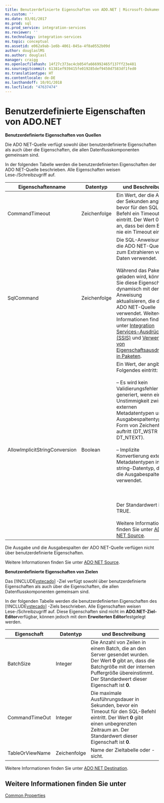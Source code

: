 ```yaml
---
title: Benutzerdefinierte Eigenschaften von ADO.NET | Microsoft-Dokumentation
ms.custom: ''
ms.date: 03/01/2017
ms.prod: sql
ms.prod_service: integration-services
ms.reviewer: ''
ms.technology: integration-services
ms.topic: conceptual
ms.assetid: e062a9ab-1e6b-4061-845a-4f8a0552b09d
author: douglaslMS
ms.author: douglasl
manager: craigg
ms.openlocfilehash: 14f27c373ac4cb054fa666992465f137ff23e481
ms.sourcegitcommit: 61381ef939415fe019285def9450d7583df1fed0
ms.translationtype: HT
ms.contentlocale: de-DE
ms.lasthandoff: 10/01/2018
ms.locfileid: "47637474"
---
```

# <a name="ado-net-custom-properties"></a>Benutzerdefinierte Eigenschaften von ADO.NET
  **Benutzerdefinierte Eigenschaften von Quellen**  
  
 Die ADO NET-Quelle verfügt sowohl über benutzerdefinierte Eigenschaften als auch über die Eigenschaften, die allen Datenflusskomponenten gemeinsam sind.  
  
 In der folgenden Tabelle werden die benutzerdefinierten Eigenschaften der ADO NET-Quelle beschrieben. Alle Eigenschaften weisen Lese-/Schreibzugriff auf.  
  
|Eigenschaftenname|Datentyp|und Beschreibung|  
|-------------------|---------------|-----------------|  
|CommandTimeout|Zeichenfolge|Ein Wert, der die Anzahl der Sekunden angibt, bevor für den SQL-Befehl ein Timeout eintritt. Der Wert 0 gibt an, dass bei dem Befehl nie ein Timeout eintritt.|  
|SqlCommand|Zeichenfolge|Die SQL-Anweisung, die die ADO NET-Quelle zum Extrahieren von Daten verwendet.<br /><br /> Während das Paket geladen wird, können Sie diese Eigenschaft dynamisch mit der SQL-Anweisung aktualisieren, die die ADO NET-Quelle verwendet. Weitere Informationen finden Sie unter [Integration Services-Ausdrücke &#40;SSIS&#41;](../../integration-services/expressions/integration-services-ssis-expressions.md) und [Verwenden von Eigenschaftsausdrücken in Paketen](../../integration-services/expressions/use-property-expressions-in-packages.md).|  
|AllowImplicitStringConversion|Boolean|Ein Wert, der angibt, ob Folgendes eintritt:<br /><br /> – Es wird kein Validierungsfehler generiert, wenn eine Unstimmigkeit zwischen externen Metadatentypen und Ausgabespaltentypen in Form von Zeichenfolgen auftritt (DT_WSTR oder DT_NTEXT).<br /><br /> – Implizite Konvertierung externer Metadatentypen in den string-Datentyp, den die Ausgabespalte verwendet.<br /><br /> <br /><br /> Der Standardwert ist TRUE.<br /><br /> Weitere Informationen finden Sie unter [ADO NET Source](../../integration-services/data-flow/ado-net-source.md).|  
  
 Die Ausgabe und die Ausgabespalten der ADO NET-Quelle verfügen nicht über benutzerdefinierte Eigenschaften.  
  
 Weitere Informationen finden Sie unter [ADO NET Source](../../integration-services/data-flow/ado-net-source.md).  
  
 **Benutzerdefinierte Eigenschaften von Zielen**  
  
 Das [!INCLUDE[vstecado](../../includes/vstecado-md.md)] -Ziel verfügt sowohl über benutzerdefinierte Eigenschaften als auch über die Eigenschaften, die allen Datenflusskomponenten gemeinsam sind.  
  
 In der folgenden Tabelle werden die benutzerdefinierten Eigenschaften des [!INCLUDE[vstecado](../../includes/vstecado-md.md)] -Ziels beschrieben. Alle Eigenschaften weisen Lese-/Schreibzugriff auf. Diese Eigenschaften sind nicht im **ADO.NET-Ziel-Editor**verfügbar, können jedoch mit dem **Erweiterten Editor**festgelegt werden.  
  
|Eigenschaft|Datentyp|und Beschreibung|  
|--------------|---------------|-----------------|  
|BatchSize|Integer|Die Anzahl von Zeilen in einem Batch, die an den Server gesendet wurden. Der Wert **0** gibt an, dass die Batchgröße mit der internen Puffergröße übereinstimmt. Der Standardwert dieser Eigenschaft ist **0**.|  
|CommandTimeOut|Integer|Die maximale Ausführungsdauer in Sekunden, bevor ein Timeout für den SQL-Befehl eintritt. Der Wert **0** gibt einen unbegrenzten Zeitraum an. Der Standardwert dieser Eigenschaft ist **0**.|  
|TableOrViewName|Zeichenfolge|Name der Zieltabelle oder -sicht.|  
  
 Weitere Informationen finden Sie unter [ADO NET Destination](../../integration-services/data-flow/ado-net-destination.md).  
  
## <a name="see-also"></a>Weitere Informationen finden Sie unter  
 [Common Properties](http://msdn.microsoft.com/library/51973502-5cc6-4125-9fce-e60fa1b7b796)  
  
  
